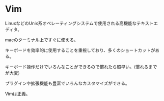 # Vim

LinuxなどのUnix系オペレーティングシステムで使用される高機能なテキストエディタ。

macのターミナル上ですぐに使える。

キーボードを効率的に使用することを重視しており、多くのショートカットがある。

キーボード操作だけでいろんなことができるので慣れたら超早い。(慣れるまでが大変)

プラグインや拡張機能も豊富でいろんなカスタマイズができる。

Vimは正義。
